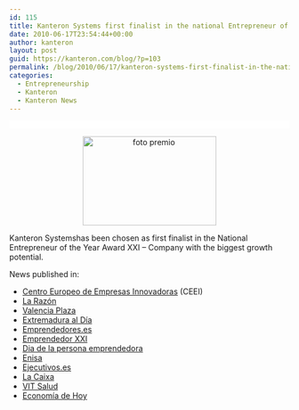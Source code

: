 ```yaml
---
id: 115
title: Kanteron Systems first finalist in the national Entrepreneur of the Year Award XXI
date: 2010-06-17T23:54:44+00:00
author: kanteron
layout: post
guid: https://kanteron.com/blog/?p=103
permalink: /blog/2010/06/17/kanteron-systems-first-finalist-in-the-national-entrepreneur-of-the-year-award/
categories:
  - Entrepreneurship
  - Kanteron
  - Kanteron News
---
```

<p style="font-family: Verdana, Arial, Helvetica, sans-serif;font-size: 10px;background-color: #ffffff;font: normal normal normal 1em/1.3em Georgia, 'Times New Roman', Times, serif;line-height: normal;padding: 0.5em">
  <p style="text-align: center">
    <img src="https://www.emprenemjunts.es/fotos/5995_foto.JPG" alt="foto premio" width="240" height="160" />
  </p>
  
  <p>
    Kanteron Systemshas been chosen as first finalist in the National Entrepreneur of the Year Award XXI – Company with the biggest growth potential.
  </p>
  
  <p>
    News published in:
  </p>
  
  <ul>
    <li>
      <a title="https://www.emprenemjunts.es/index.php?op=8&n=2352" href="https://www.emprenemjunts.es/index.php?op=8&n=2352" target="_blank">Centro Europeo de Empresas Innovadoras</a> (CEEI)
    </li>
    <li>
      <a title="https://www.larazon.es/noticia/9307-la-empresa-quimica-ikerchem-gana-el-premio-emprendedor-xxi" href="https://www.larazon.es/noticia/9307-la-empresa-quimica-ikerchem-gana-el-premio-emprendedor-xxi" target="_blank">La Razón</a>
    </li>
    <li>
      <a title="https://www.valenciaplaza.com/ver/4240/Kanteron-Systems--una-empresa-valenciana-que-está-revolucionando-la-alta-tecnolog%C3%ADa-sanitaria.html" href="https://www.valenciaplaza.com/ver/4240/Kanteron-Systems--una-empresa-valenciana-que-está-revolucionando-la-alta-tecnolog%C3%ADa-sanitaria.html" target="_blank">Valencia Plaza</a>
    </li>
    <li>
      <a title="https://www.extremaduraaldia.com/economia/ikerchem-gana-el-premio-nacional-emprendedorxxi-/103966.html" href="https://www.extremaduraaldia.com/economia/ikerchem-gana-el-premio-nacional-emprendedorxxi-/103966.html" target="_blank">Extremadura al Día</a>
    </li>
    <li>
      <a title="https://www.emprendedores.es/empresa/noticias/ganadores_del_premio_emprendedor_xxi_2010" href="https://www.emprendedores.es/empresa/noticias/ganadores_del_premio_emprendedor_xxi_2010" target="_blank">Emprendedores.es</a>
    </li>
    <li>
      <a title="https://www.emprendedorxxi.es/index.php?mmod=newslc&file=details&iN=24" href="https://www.emprendedorxxi.es/index.php?mmod=newslc&file=details&iN=24" target="_blank">Emprendedor XXI</a>
    </li>
    <li>
      <a title="https://diadelapersonaemprendedora.emprenemjunts.es/index.php?op=8&n=2352&nl=1" href="https://diadelapersonaemprendedora.emprenemjunts.es/index.php?op=8&n=2352&nl=1" target="_blank">Dia de la persona emprendedora</a>
    </li>
    <li>
      <a title="https://www.enisa.es/NoticiasEnisa.aspx?id=103&NoticiasEnisa=IkerChem-gana--la-cuarta-edición-del-Premio-EmprendedorXXI" href="https://www.enisa.es/NoticiasEnisa.aspx?id=103&NoticiasEnisa=IkerChem-gana--la-cuarta-edición-del-Premio-EmprendedorXXI" target="_blank">Enisa</a>
    </li>
    <li>
      <a title="https://www.ejecutivos.es/noticia/8845/Emprendedores/ikerchem-gana-premio-emprendedorxxi.html" href="https://www.ejecutivos.es/noticia/8845/Emprendedores/ikerchem-gana-premio-emprendedorxxi.html" target="_blank">Ejecutivos.es</a>
    </li>
    <li>
      <a title="https://prensa.lacaixa.es/show_release.html?id=7127" href="https://prensa.lacaixa.es/show_release.html?id=7127" target="_blank">La Caixa</a>
    </li>
    <li>
      <a title="https://www.vitsalud.es/_controltemplates/CustomsUsersControls_salud_def/Noticias.aspx?noticia_id=1273" href="https://www.vitsalud.es/_controltemplates/CustomsUsersControls_salud_def/Noticias.aspx?noticia_id=1273" target="_blank">VIT Salud</a>
    </li>
    <li>
      <a title="https://www.economiadehoy.com/periodico/empresas/ikerchem_gana_el_premio_emprendedorxxi-15252.html" href="https://www.economiadehoy.com/periodico/empresas/ikerchem_gana_el_premio_emprendedorxxi-15252.html" target="_blank">Economía de Hoy</a>
    </li>
  </ul>